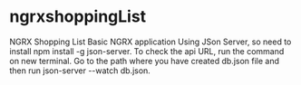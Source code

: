 # ngrxshoppingList
NGRX Shopping List
Basic NGRX application
Using JSon Server, so need to install npm install -g json-server.
To check the api URL, run the command on new terminal.
Go to the path where you have created db.json file and then run json-server --watch db.json.
